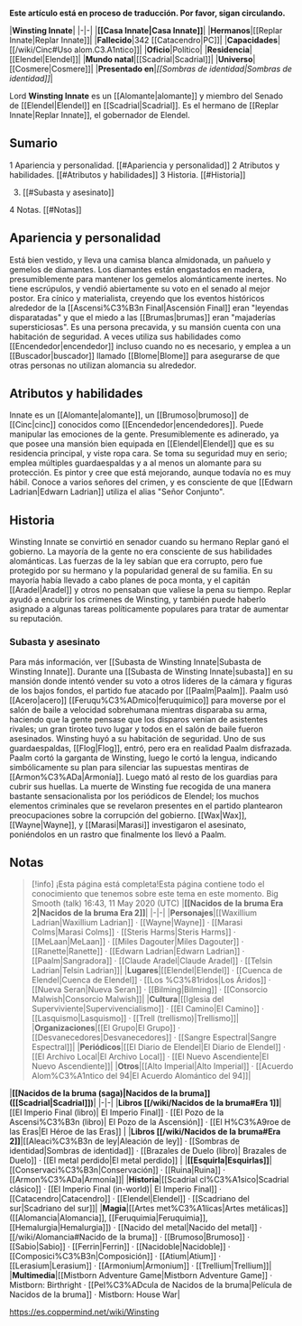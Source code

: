 **Este artículo está en proceso de traducción. Por favor, sigan circulando.**


|**Winsting Innate**|
|-|-|
|**[[Casa Innate\|Casa Innate]]**|
|**Hermanos**|[[Replar Innate\|Replar Innate]]|
|**Fallecido**|342 [[Catacendro\|PC]]|
|**Capacidades**|[[/wiki/Cinc#Uso alom.C3.A1ntico]]|
|**Oficio**|Político|
|**Residencia**|[[Elendel\|Elendel]]|
|**Mundo natal**|[[Scadrial\|Scadrial]]|
|**Universo**|[[Cosmere\|Cosmere]]|
|**Presentado en**|*[[Sombras de identidad\|Sombras de identidad]]*|

Lord **Winsting Innate** es un [[Alomante\|alomante]] y miembro del Senado de [[Elendel\|Elendel]] en [[Scadrial\|Scadrial]]. Es el hermano de [[Replar Innate\|Replar Innate]], el gobernador de Elendel.

## Sumario

1 Apariencia y personalidad. [[#Apariencia y personalidad]] 
2 Atributos y habilidades. [[#Atributos y habilidades]] 
3 Historia. [[#Historia]] 

3. [[#Subasta y asesinato]] 


4 Notas. [[#Notas]] 


## Apariencia y personalidad
Está bien vestido, y lleva una camisa blanca almidonada, un pañuelo y gemelos de diamantes. Los diamantes están engastados en madera, presumiblemente para mantener los gemelos alománticamente inertes.
No tiene escrúpulos, y vendió abiertamente su voto en el senado al mejor postor. Era cínico y materialista, creyendo que los eventos históricos alrededor de la [[Ascensi%C3%B3n Final\|Ascensión Final]] eran "leyendas disparatadas" y que el miedo a las [[Brumas\|brumas]] eran "majaderías supersticiosas". Es una persona precavida, y su mansión cuenta con una habitación de seguridad. A veces utiliza sus habilidades como [[Encendedor\|encendedor]] incluso cuando no es necesario, y emplea a un [[Buscador\|buscador]] llamado [[Blome\|Blome]] para asegurarse de que otras personas no utilizan alomancia su alrededor.

## Atributos y habilidades
Innate es un [[Alomante\|alomante]], un [[Brumoso\|brumoso]] de [[Cinc\|cinc]] conocidos como [[Encendedor\|encendedores]]. Puede manipular las emociones de la gente. Presumiblemente es adinerado, ya que posee una mansión bien equipada en [[Elendel\|Elendel]] que es su residencia principal, y viste ropa cara. Se toma su seguridad muy en serio; emplea múltiples guardaespaldas y a al menos un alomante para su protección.
Es pintor y cree que está mejorando, aunque todavía no es muy hábil.
Conoce a varios señores del crimen, y es consciente de que [[Edwarn Ladrian\|Edwarn Ladrian]] utiliza el alias "Señor Conjunto".

## Historia
Winsting Innate se convirtió en senador cuando su hermano Replar ganó el gobierno. La mayoría de la gente no era consciente de sus habilidades alománticas. Las fuerzas de la ley sabían que era corrupto, pero fue protegido por su hermano y la popularidad general de su familia. En su mayoría había llevado a cabo planes de poca monta, y el capitán [[Aradel\|Aradel]] y otros no pensaban que valiese la pena su tiempo. Replar ayudó a encubrir los crímenes de Winsting, y también puede haberlo asignado a algunas tareas políticamente populares para tratar de aumentar su reputación.

### Subasta y asesinato
Para más información, ver [[Subasta de Winsting Innate\|Subasta de Winsting Innate]].
Durante una [[Subasta de Winsting Innate\|subasta]] en su mansión donde intentó vender su voto a otros líderes de la cámara y figuras de los bajos fondos, el partido fue atacado por [[Paalm\|Paalm]]. Paalm usó [[Acero\|acero]] [[Feruqu%C3%ADmico\|feruquímico]] para moverse por el salón de baile a velocidad sobrehumana mientras disparaba su arma, haciendo que la gente pensase que los disparos venían de asistentes rivales; un gran tiroteo tuvo lugar y todos en el salón de baile fueron asesinados. Winsting huyó a su habitación de seguridad. Uno de sus guardaespaldas, [[Flog\|Flog]], entró, pero era en realidad Paalm disfrazada. Paalm cortó la garganta de Winsting, luego le cortó la lengua, indicando simbólicamente su plan para silenciar las supuestas mentiras de [[Armon%C3%ADa\|Armonía]]. Luego mató al resto de los guardias para cubrir sus huellas.
La muerte de Winsting fue recogida de una manera bastante sensacionalista por los periódicos de Elendel; los muchos elementos criminales que se revelaron presentes en el partido plantearon preocupaciones sobre la corrupción del gobierno. [[Wax\|Wax]], [[Wayne\|Wayne]], y [[Marasi\|Marasi]] investigaron el asesinato, poniéndolos en un rastro que finalmente los llevó a Paalm.

## Notas

> [!info] ¡Esta página está completa!Esta página contiene todo el conocimiento que tenemos sobre este tema en este momento.
Big Smooth (talk) 16:43, 11 May 2020 (UTC)
|**[[Nacidos de la bruma Era 2\|Nacidos de la bruma Era 2]]**|
|-|-|
|**Personajes**|[[Waxillium Ladrian\|Waxillium Ladrian]] · [[Wayne\|Wayne]] · [[Marasi Colms\|Marasi Colms]] · [[Steris Harms\|Steris Harms]] · [[MeLaan\|MeLaan]] · [[Miles Dagouter\|Miles Dagouter]] · [[Ranette\|Ranette]] · [[Edwarn Ladrian\|Edwarn Ladrian]] · [[Paalm\|Sangradora]] · [[Claude Aradel\|Claude Aradel]] · [[Telsin Ladrian\|Telsin Ladrian]]|
|**Lugares**|[[Elendel\|Elendel]] · [[Cuenca de Elendel\|Cuenca de Elendel]] · [[Los %C3%81ridos\|Los Áridos]] · [[Nueva Seran\|Nueva Seran]] · [[Bilming\|Bilming]] · [[Consorcio Malwish\|Consorcio Malwish]]|
|**Cultura**|[[Iglesia del Superviviente\|Supervivencialismo]] · [[El Camino\|El Camino]] · [[Lasquismo\|Lasquismo]] · [[Trell (trellismo)\|Trellismo]]|
|**Organizaciones**|[[El Grupo\|El Grupo]] · [[Desvanecedores\|Desvanecedores]] · [[Sangre Espectral\|Sangre Espectral]]|
|**Periódicos**|[[El Diario de Elendel\|El Diario de Elendel]] · [[El Archivo Local\|El Archivo Local]] · [[El Nuevo Ascendiente\|El Nuevo Ascendiente]]|
|**Otros**|[[Alto Imperial\|Alto Imperial]] · [[Acuerdo Alom%C3%A1ntico del 94\|El Acuerdo Alomántico del 94]]|

|**[[Nacidos de la bruma (saga)\|Nacidos de la bruma]] ([[Scadrial\|Scadrial]])**|
|-|-|
|**Libros [[/wiki/Nacidos de la bruma#Era 1]]**|[[El Imperio Final (libro)\| El Imperio Final]] · [[El Pozo de la Ascensi%C3%B3n (libro)\| El Pozo de la Ascensión]] · [[El H%C3%A9roe de las Eras\|El Héroe de las Eras]] |
|**Libros [[/wiki/Nacidos de la bruma#Era 2]]**|[[Aleaci%C3%B3n de ley\|Aleación de ley]] · [[Sombras de identidad\|Sombras de identidad]] · [[Brazales de Duelo (libro)\| Brazales de Duelo]] · [[El metal perdido\|El metal perdido]]  |
|**[[Esquirla\|Esquirlas]]**|[[Conservaci%C3%B3n\|Conservación]] · [[Ruina\|Ruina]] · [[Armon%C3%ADa\|Armonía]]|
|**Historia**|[[Scadrial cl%C3%A1sico\|Scadrial clásico]] · [[El Imperio Final (in-world)\| El Imperio Final]] · [[Catacendro\|Catacendro]] · [[Elendel\|Elendel]] · [[Scadriano del sur\|Scadriano del sur]]|
|**Magia**|[[Artes met%C3%A1licas\|Artes metálicas]] ([[Alomancia\|Alomancia]], [[Feruquimia\|Feruquimia]], [[Hemalurgia\|Hemalurgia]]) · [[Nacido del metal\|Nacido del metal]] · [[/wiki/Alomancia#Nacido de la bruma]] · [[Brumoso\|Brumoso]] · [[Sabio\|Sabio]] · [[Ferrin\|Ferrin]] · [[Nacidoble\|Nacidoble]] · [[Composici%C3%B3n\|Composición]] · [[Atium\|Atium]] · [[Lerasium\|Lerasium]] · [[Armonium\|Armonium]] · [[Trellium\|Trellium]]|
|**Multimedia**|[[Mistborn Adventure Game\|Mistborn Adventure Game‎‎]] · Mistborn: Birthright · [[Pel%C3%ADcula de Nacidos de la bruma\|Película de Nacidos de la bruma]] · Mistborn: House War|



https://es.coppermind.net/wiki/Winsting